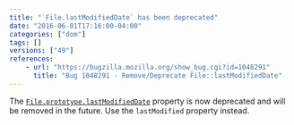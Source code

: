 ```yaml
---
title: "`File.lastModifiedDate` has been deprecated"
date: "2016-06-01T17:16:00-04:00"
categories: ["dom"]
tags: []
versions: ["49"]
references:
    - url: "https://bugzilla.mozilla.org/show_bug.cgi?id=1048291"
      title: "Bug 1048291 - Remove/Deprecate File::lastModifiedDate"
---
```

The [`File.prototype.lastModifiedDate`](https://developer.mozilla.org/en-US/docs/Web/API/File/lastModifiedDate) property is now deprecated and will be removed in the future. Use the `lastModified` property instead.

